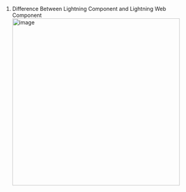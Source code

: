 1. Difference Between Lightning Component and Lightning Web Component<br/>
   <img width="440" alt="image" src="https://github.com/Clover0817/study_SalesforceDEV/assets/77714668/4b757646-525c-4445-a9ef-507525c66a2c">
